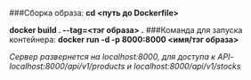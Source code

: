 

###Сборка образа:
**cd <путь до Dockerfile>**

**docker build . --tag=<тэг образа> .**
###Команда для запуска контейнера:
**docker run -d -p 8000:8000 <имя/тэг образа>**

*Сервер развернется на localhost:8000, для доступа к API- localhost:8000/api/v1/products и localhost:8000/api/v1/stocks* 
